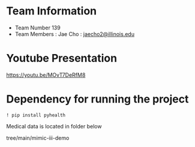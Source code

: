 # Team Information 
- Team Number 139
- Team Members : Jae Cho : jaecho2@illinois.edu


# Youtube Presentation

https://youtu.be/MOvT7DeRfM8




# Dependency for running the project

`! pip install pyhealth`

Medical data is located in folder below

tree/main/mimic-iii-demo

